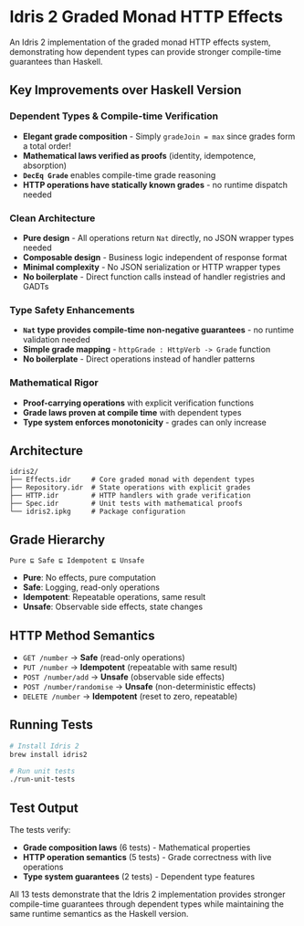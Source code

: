 # Idris 2 Graded Monad HTTP Effects

An Idris 2 implementation of the graded monad HTTP effects system, demonstrating how dependent types can provide stronger compile-time guarantees than Haskell.

## Key Improvements over Haskell Version

### Dependent Types & Compile-time Verification
- **Elegant grade composition** - Simply `gradeJoin = max` since grades form a total order!
- **Mathematical laws verified as proofs** (identity, idempotence, absorption)
- **`DecEq Grade`** enables compile-time grade reasoning  
- **HTTP operations have statically known grades** - no runtime dispatch needed

### Clean Architecture  
- **Pure design** - All operations return `Nat` directly, no JSON wrapper types needed
- **Composable design** - Business logic independent of response format
- **Minimal complexity** - No JSON serialization or HTTP wrapper types
- **No boilerplate** - Direct function calls instead of handler registries and GADTs

### Type Safety Enhancements
- **`Nat` type provides compile-time non-negative guarantees** - no runtime validation needed
- **Simple grade mapping** - `httpGrade : HttpVerb -> Grade` function
- **No boilerplate** - Direct operations instead of handler patterns

### Mathematical Rigor
- **Proof-carrying operations** with explicit verification functions
- **Grade laws proven at compile time** with dependent types
- **Type system enforces monotonicity** - grades can only increase

## Architecture

```
idris2/
├── Effects.idr     # Core graded monad with dependent types
├── Repository.idr  # State operations with explicit grades  
├── HTTP.idr        # HTTP handlers with grade verification
├── Spec.idr        # Unit tests with mathematical proofs
└── idris2.ipkg     # Package configuration
```

## Grade Hierarchy

```
Pure ⊑ Safe ⊑ Idempotent ⊑ Unsafe
```

- **Pure**: No effects, pure computation
- **Safe**: Logging, read-only operations
- **Idempotent**: Repeatable operations, same result
- **Unsafe**: Observable side effects, state changes

## HTTP Method Semantics

- `GET /number` → **Safe** (read-only operations)
- `PUT /number` → **Idempotent** (repeatable with same result)  
- `POST /number/add` → **Unsafe** (observable side effects)
- `POST /number/randomise` → **Unsafe** (non-deterministic effects)
- `DELETE /number` → **Idempotent** (reset to zero, repeatable)

## Running Tests

```bash
# Install Idris 2
brew install idris2

# Run unit tests
./run-unit-tests
```

## Test Output

The tests verify:
- **Grade composition laws** (6 tests) - Mathematical properties
- **HTTP operation semantics** (5 tests) - Grade correctness with live operations
- **Type system guarantees** (2 tests) - Dependent type features

All 13 tests demonstrate that the Idris 2 implementation provides stronger compile-time guarantees through dependent types while maintaining the same runtime semantics as the Haskell version.